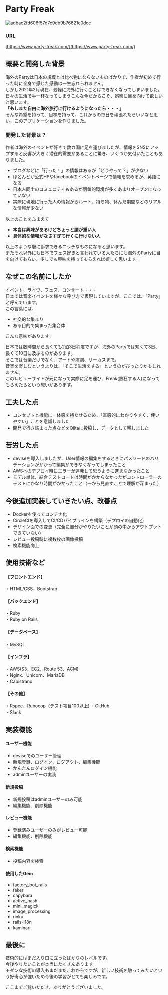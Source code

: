 # Party Freak


![adbac2fd606f57d7c9db9b76621c0dcc](https://user-images.githubusercontent.com/74911358/108613332-37e7ed80-7434-11eb-9f2c-64c86c61cedb.jpg)

### URL
[https://www.party-freak.com/](https://www.party-freak.com/)

## 概要と開発した背景

海外のPartyは日本の規模とは比べ物にならないものばかりで、作者が初めて行った時に全身で感じた感動は一生忘れられません。<br>
しかし2021年2月現在、気軽に海外に行くことはできなくなってしまいました。<br>
日々の生活で手一杯なってしまうこんな今だからこそ、娯楽に目を向けて欲しいと思います。<br>
**「もしまた自由に海外旅行に行けるようになったら・・・」**<br>
そんな希望を持って、目標を持って、これからの毎日を頑張れたらいいなと思い、このアプリケーションを作りました。<br>

### 開発した背景は？

作者は海外のイベントが好きで数カ国に足を運びましたが、情報をSNSにアップすると反響が大きく潜在的需要があることに驚き、いくつか気付いたこともありました。
- ブログなどに「行った！」の情報はあるが「どうやって？」が少ない
- ほとんどが公式HPやfacebookのイベントページで情報を求めるが、英語になる
- 日本人同士のコミュニティもあるが閉鎖的環境が多くあまりオープンになっていない
- 実際に現地に行った人の情報からルート、持ち物、休んだ期間などのリアルな情報が少ない

以上のことをふまえて
- **本当は興味があるけどちょっと腰が重い人**
- **具体的な情報がなさすぎて行くに行けない人**

以上のような層に訴求できるニッチなものになると思います。  
またそれ以外にも日本でフェス好きと言われている人たちにも海外のPartyに目を向けてもらい、少しでも興味を持ってもらえれば嬉しく思います。


## なぜこの名前にしたか

イベント、ライヴ、フェス、コンサート・・・<br>
日本では音楽イベントを様々な呼び方で表現していますが、ここでは、「Party」と呼んでいます。<br>
この言葉には、<br>
- 社交的な集まり
- ある目的で集まった集合体

こんな意味があります。

日本では数時間から長くても2泊3日程度ですが、海外のPartyでは短くて3日、長くて10日に及ぶものがあります。</br>
そこでは音楽だけでなく、アートや演劇、サーカスまで。<br>
音楽を楽しむというよりは、「そこで生活をする」というのがぴったりかもしれません。</br>
このレビューサイトが元になって実際に足を運び、Freak(熱狂する人)になってもらえたらという想いがあります。</br>


## 工夫した点
- コンセプトと機能に一体感を持たせるため、「直感的にわかりやすく、使いやすい」ことを意識しました
- 開発で行き詰まった点などをQiitaに投稿し、データとして残しました


## 苦労した点
- deviseを導入しましたが、User情報の編集をするときにパスワードのバリデーションがかかって編集ができなくなってしまったこと
- AWSへのデプロイ時にエラーが連発して思うように進まなかったこと
- モデル単体、結合テストコードは時間がかからなかったがコントローラーのテストにかなり時間がかかったこと（一から見直すことで理解が深まった）



## 今後追加実装していきたい点、改善点
- Dockerを使ってコンテナ化
- CircleCIを導入してCI/CDパイプラインを構築（デプロイの自動化）
- デザイン面での変更（完全に自分がやりたいことが頭の中からアウトプットできていない）
- レビュー投稿時に複数枚の画像投稿
- 検索機能向上


## 使用技術など
#### 【フロントエンド】  
・HTML/CSS、Bootstrap<br>    

#### 【バックエンド】  
・Ruby  
・Ruby on Rails    

#### 【データベース】  
・MySQL    

#### 【インフラ】  
・AWS(S3、EC2、Route 53、ACM)  
・Nginx、Unicorn、MariaDB  
・Capistrano    

#### 【その他】  
・Rspec、Rubocop（テスト項目100以上)
・GitHub  
・Slack  


## 実装機能
#### ユーザー機能
- deviseでのユーザー管理
- 新規登録、ログイン、ログアウト、編集機能
- かんたんログイン機能
- adminユーザーの実装

#### 新規投稿
- 新規投稿はadminユーザーのみ可能
- 編集機能、削除機能

#### レビュー機能
- 登録済みユーザーのみがレビュー可能
- 編集機能、削除機能

#### 検索機能
- 投稿内容を検索

#### 使用したGem
- factory_bot_rails
- faker
- capybara
- active_hash
- mini_magick
- image_processing
- rinku
- rails-i18n
- kaminari



## 最後に
技術的にはまだ入り口に立ったばかりのレベルです。  
今後やりたいことが本当にたくさんあります。  
モダンな技術の導入もまだまだこれからですが、新しい技術を触ってみたいという好奇心が強いため今後の学習がとても楽しみです。  
  
  
ここまでご覧いただき、ありがとうございました。


